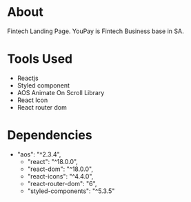 # About
Fintech Landing Page. YouPay is Fintech Business base in SA. 

# Tools Used
- Reactjs
- Styled component
- AOS Animate On Scroll Library
- React Icon
- React router dom
# Dependencies
 - "aos": "^2.3.4",
    - "react": "^18.0.0",
    - "react-dom": "^18.0.0",
    - "react-icons": "^4.4.0",
    - "react-router-dom": "6",
    - "styled-components": "^5.3.5"
